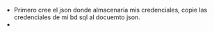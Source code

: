 * Primero  cree el json donde almacenaria mis credenciales, copie las credenciales de mi bd sql al docuemto json.
* 